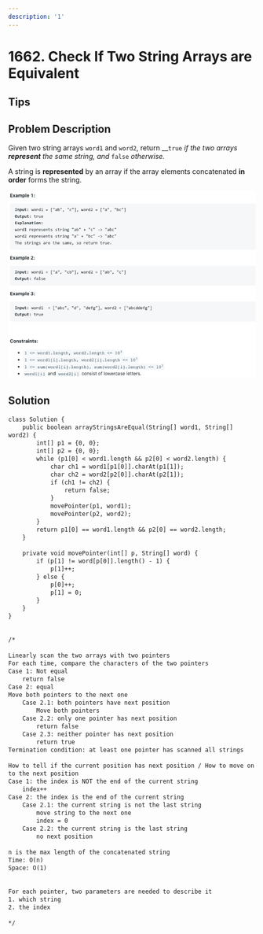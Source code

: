 ```yaml
---
description: '1'
---
```


# 1662. Check If Two String Arrays are Equivalent

## Tips

## Problem Description

Given two string arrays `word1` and `word2`, return __`true` _if the two arrays **represent** the same string, and_ `false` _otherwise._

A string is **represented** by an array if the array elements concatenated **in order** forms the string.

![](../.gitbook/assets/image%20%283%29.png)

## Solution

```text
class Solution {
    public boolean arrayStringsAreEqual(String[] word1, String[] word2) {
        int[] p1 = {0, 0};
        int[] p2 = {0, 0};
        while (p1[0] < word1.length && p2[0] < word2.length) {
            char ch1 = word1[p1[0]].charAt(p1[1]);
            char ch2 = word2[p2[0]].charAt(p2[1]);
            if (ch1 != ch2) {
                return false;
            }
            movePointer(p1, word1);
            movePointer(p2, word2);
        }
        return p1[0] == word1.length && p2[0] == word2.length;
    }
    
    private void movePointer(int[] p, String[] word) {
        if (p[1] != word[p[0]].length() - 1) {
            p[1]++;
        } else {
            p[0]++;
            p[1] = 0;
        }
    }
}


/*

Linearly scan the two arrays with two pointers
For each time, compare the characters of the two pointers
Case 1: Not equal
    return false
Case 2: equal
Move both pointers to the next one
    Case 2.1: both pointers have next position
        Move both pointers
    Case 2.2: only one pointer has next position
        return false
    Case 2.3: neither pointer has next position
        return true
Termination condition: at least one pointer has scanned all strings

How to tell if the current position has next position / How to move on to the next position
Case 1: the index is NOT the end of the current string
    index++
Case 2: the index is the end of the current string
    Case 2.1: the current string is not the last string
        move string to the next one
        index = 0
    Case 2.2: the current string is the last string
        no next position

n is the max length of the concatenated string
Time: O(n)
Space: O(1)


For each pointer, two parameters are needed to describe it
1. which string
2. the index

*/
```

